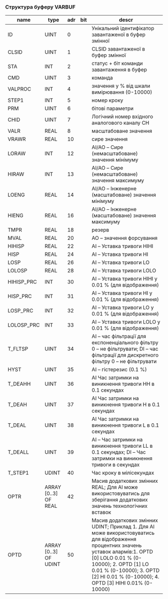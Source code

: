 ### Структура буферу VARBUF
| name       | type                  | adr  | bit  | descr                                                        |
| ---------- | --------------------- | ---- | ---- | ------------------------------------------------------------ |
| ID         | UINT                  | 0    |      | Унікальний ідентифікатор завантаженої в буфер змінної        |
| CLSID      | UINT                  | 1    |      | CLSID завантаженої в буфер змінної                           |
| STA        | INT                   | 2    |      | статус + біт команди завантаження в буфер                    |
| CMD        | UINT                  | 3    |      | команда                                                      |
| VALPROC    | INT                   | 4    |      | значення у % від шкали вимірювання (0-10000)                 |
| STEP1      | INT                   | 5    |      | номер кроку                                                  |
| PRM        | UINT                  | 6    |      | бітові параметри                                             |
| CHID       | UINT                  | 7    |      | Логічний номер вхідного аналогового каналу CH                |
| VALR       | REAL                  | 8    |      | масштабоване значення                                        |
| VRAWR      | REAL                  | 10   |      | сире значення                                                |
| LORAW      | INT                   | 12   |      | AI/AO – Сире (немасштабоване) значення мінімуму              |
| HIRAW      | INT                   | 13   |      | AI/AO – Сире (немасштабоване) значення максимуму             |
| LOENG      | REAL                  | 14   |      | AI/AO – Інженерне (масштабоване) значення мінімуму           |
| HIENG      | REAL                  | 16   |      | AI/AO – Інженерне (масштабоване) значення максимуму          |
| TMPR       | REAL                  | 18   |      | резерв                                                       |
| MVAL       | REAL                  | 20   |      | AO – значення форсування                                     |
| HIHISP     | REAL                  | 22   |      | AI – Уставка тривоги HIHI                                    |
| HISP       | REAL                  | 24   |      | AI – Уставка тривоги HI                                      |
| LOSP       | REAL                  | 26   |      | AI – Уставка тривоги LO                                      |
| LOLOSP     | REAL                  | 28   |      | AI – Уставка тривоги LOLO                                    |
| HIHISP_PRC | INT                   | 30   |      | AI – Уставка тривоги HIHI у 0.01 % (для відображення)        |
| HISP_PRC   | INT                   | 31   |      | AI – Уставка тривоги HI у 0.01 % (для відображення)          |
| LOSP_PRC   | INT                   | 32   |      | AI – Уставка тривоги LO у 0.01 % (для відображення)          |
| LOLOSP_PRC | INT                   | 33   |      | AI – Уставка тривоги LOLO у 0.01 % (для відображення)        |
| T_FLTSP    | UINT                  | 34   |      | AI – час фільтрації для експоненціального фільтру 0 – не фільтрувати; DI – час фільтрації для дискретного фільтру 0 – не фільтрувати |
| HYST       | UINT                  | 35   |      | AI – гістерезис (0.1 %)                                      |
| T_DEAHH    | UINT                  | 36   |      | AI  Час затримки на виникнення тривоги HH в 0.1 секундах     |
| T_DEAH     | UINT                  | 37   |      | AI  Час затримки на виникнення тривоги H в 0.1 секундах      |
| T_DEAL     | UINT                  | 38   |      | AI  Час затримки на виникнення тривоги L в 0.1 секундах      |
| T_DEALL    | UINT                  | 39   |      | AI – Час затримки на виникнення тривоги LL в 0.1 секундах; DI – Час затримки на виникнення тривоги в секундах |
| T_STEP1    | UDINT                 | 40   |      | Час кроку в мілісекундах                                     |
| OPTR       | ARRAY [0..3] OF REAL  | 42   |      | Масив додаткових змінних REAL; Для АІ може використовуватись для зберігання додаткових значень технологічних вставок |
| OPTD       | ARRAY [0..3] OF UDINT | 50   |      | Масив додаткових змінних UDINT; Приклад 1. Для АІ може використовуватись для відображення процентних значень уставок алармів:1. OPTD [0] LOLO 0.01 % (0-10000); 2. OPTD [1] LO 0.01 % (0-10000); 3. OPTD [2] HI 0.01 % (0-10000); 4. OPTD [3] HIHI 0.01% (0-10000) |

